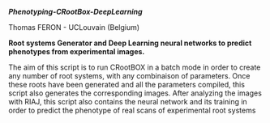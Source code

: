 ***Phenotyping-CRootBox-DeepLearning***

Thomas FERON - UCLouvain (Belgium)

**Root systems Generator and Deep Learning neural networks to predict phenotypes from experimental images.**

The aim of this script is to run CRootBOX in a batch mode in order to create
any number of root systems, with any combinaison of parameters.
Once these roots have been generated and all the parameters compiled,
this script also generates the corresponding images.
After analyzing the images with RIAJ, this script also contains the neural network 
and its training in order to predict the phenotype of real scans of experimental root systems 
